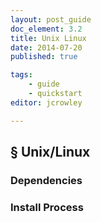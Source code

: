 ```yaml
---
layout: post_guide
doc_element: 3.2
title: Unix Linux
date: 2014-07-20
published: true

tags:
	- guide
	- quickstart
editor: jcrowley

---
```


## &sect; Unix/Linux

### Dependencies

### Install Process
